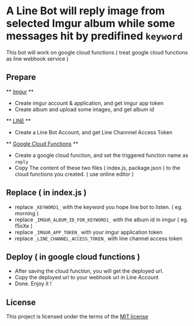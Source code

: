 A Line Bot will reply image from selected Imgur album while some messages hit by predifined `keyword` 
============

This bot will work on google cloud functions ( treat google cloud functions as line webhook service )

## Prepare

** [Imgur](http://imgur.com/) **
- Create imgur account & application, and get imgur app token
- Create album and upload some images, and get album id

** [LINE](https://business.line.me/zh-hant/) **
- Create a Line Bot Account, and get Line Channnel Access Token

** [Google Cloud Functions](https://cloud.google.com/functions/) **
- Create a google cloud function, and set the triggered function name as `reply`
- Copy The content of these two files ( index.js, package.json ) to the cloud functions you created. ( use online editor )

## Replace ( in index.js )

- replace `_KEYWORD1_` with the keyword you hope line bot to listen. ( eg. morning )
- replace `_IMGUR_ALBUM_ID_FOR_KEYWORD1_` with the album id in imgur ( eg. f5sXe )
- replace `_IMGUR_APP_TOKEN_` with your imgur application token
- replace `_LINE_CHANNEL_ACCESS_TOKEN_` with line channel access token

## Deploy ( in google cloud functions )
- After saving the cloud function, you will get the deployed url.
- Copy the deployed url to your webhook url in Line Account
- Done. Enjoy it !


## License

This project is licensed under the terms of the
[MIT license](https://github.com/callemall/material-ui/blob/master/LICENSE)
